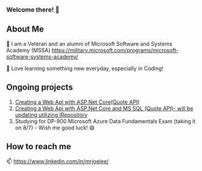 ### Welcome there! 👋

## About Me
🔭 I am a Veteran and an alumni of Microsoft Software and Systems Academy (MSSA) https://military.microsoft.com/programs/microsoft-software-systems-academy/

🌱 Love learning something new everyday, especially in Coding! 

## Ongoing projects

1. [Creating a Web Api with ASP.Net Core(Quote API)](https://github.com/mrjoelee/QuoteApi)
2. [Creating a Web Api with ASP.Net Core and MS SQL (Quote API)- will be updating utilizing IRepository](https://github.com/mrjoelee/QuotesApiWithDb)
3. Studying for DP-900 Microsoft Azure Data Fundamentals Exam (taking it on 8/7) - Wish me good luck! 😄 

## How to reach me
📫 https://www.linkedin.com/in/mrjoelee/
<!--
**mrjoelee/mrjoelee** is a ✨ _special_ ✨ repository because its `README.md` (this file) appears on your GitHub profile.

Here are some ideas to get you started:

- 🔭 I’m currently working on ...
- 🌱 I’m currently learning ...
- 👯 I’m looking to collaborate on ...
- 🤔 I’m looking for help with ...
- 💬 Ask me about ...
- 📫 How to reach me: ...
- 😄 Pronouns: ...
- ⚡ Fun fact: ...
-->
